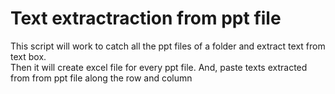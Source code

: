 # Text extractraction from ppt file
<p> This script will work to catch all the ppt files of a folder and extract text from text box.</br> 
Then it will create excel file for every ppt file. And, paste texts extracted from from ppt file along the row and column </p> 

